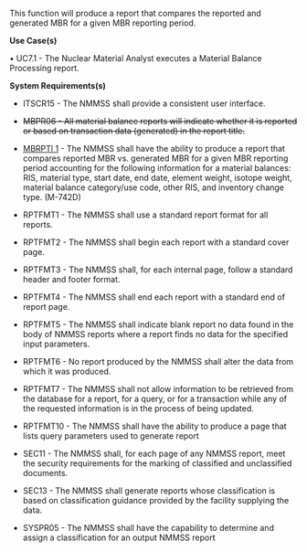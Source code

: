 This function will produce a report that compares the reported and generated MBR for a given MBR reporting period.

**Use Case(s)**

• UC7.1 - The Nuclear Material Analyst executes a Material Balance Processing report.

**System Requirements(s)**

- ITSCR15 - The NMMSS shall provide a consistent user interface.

- ~~MBPR06 - All material balance reports will indicate whether it is reported or based on transaction data (generated) in the report title.~~

- [MBRPTl 1](/Requirements/4.5-%2D-Material-Balance-Processing/MBRPT-1) - The NMMSS shall have the ability to produce a report that compares reported MBR vs. generated MBR for a given MBR reporting period accounting for the following information for a material balances: RIS, material type, start date, end date, element weight, isotope weight, material balance category/use code, other RIS, and inventory change type. (M-742D)

- RPTFMT1 - The NMMSS shall use a standard report format for all reports.

- RPTFMT2 - The NMMSS shall begin each report with a standard cover page.

- RPTFMT3 - The NMMSS shall, for each internal page, follow a standard header and footer format.

- RPTFMT4 - The NMMSS shall end each report with a standard end of report page.

- RPTFMT5 - The NMMSS shall indicate blank report no data found in the body of NMMSS reports where a report finds no data for the specified input parameters.

- RPTFMT6 - No report produced by the NMMSS shall alter the data from which it was produced.

- RPTFMT7 - The NMMSS shall not allow information to be retrieved from the database for a report, for a query, or for a transaction while any of the requested information is in the process of being updated.

- RPTFMT10 - The NMMSS shall have the ability to produce a page that lists query parameters used to generate report

- SEC11 - The NMMSS shall, for each page of any NMMSS report, meet the security requirements for the marking of classified and unclassified documents.

- SEC13 - The NMMSS shall generate reports whose classification is based on classification guidance provided by the facility supplying the data.

- SYSPR05 - The NMMSS shall have the capability to determine and assign a classification for an output NMMSS report